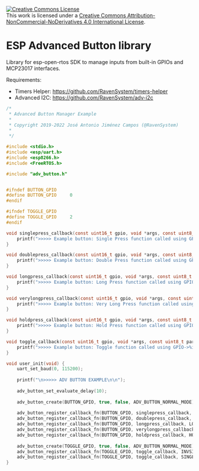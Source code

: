 <a rel="license" href="http://creativecommons.org/licenses/by-nc-nd/4.0/"><img alt="Creative Commons License" style="border-width:0" src="https://i.creativecommons.org/l/by-nc-nd/4.0/88x31.png" /></a><br />This work is licensed under a <a rel="license" href="http://creativecommons.org/licenses/by-nc-nd/4.0/">Creative Commons Attribution-NonCommercial-NoDerivatives 4.0 International License</a>.

# ESP Advanced Button library

Library for esp-open-rtos SDK to manage inputs from built-in GPIOs and MCP23017 interfaces.

Requirements:
- Timers Helper: https://github.com/RavenSystem/timers-helper
- Advanced I2C: https://github.com/RavenSystem/adv-i2c

```c
/*
 * Advanced Button Manager Example
 *
 * Copyright 2019-2022 José Antonio Jiménez Campos (@RavenSystem)
 *
 */

#include <stdio.h>
#include <esp/uart.h>
#include <esp8266.h>
#include <FreeRTOS.h>

#include "adv_button.h"


#ifndef BUTTON_GPIO
#define BUTTON_GPIO     0
#endif

#ifndef TOGGLE_GPIO
#define TOGGLE_GPIO     2
#endif

void singlepress_callback(const uint16_t gpio, void *args, const uint8_t param) {
    printf(">>>>> Example button: Single Press function called using GPIO->%i\n", gpio);
}

void doublepress_callback(const uint16_t gpio, void *args, const uint8_t param) {
    printf(">>>>> Example button: Double Press function called using GPIO->%i\n", gpio);
}

void longpress_callback(const uint16_t gpio, void *args, const uint8_t param) {
    printf(">>>>> Example button: Long Press function called using GPIO->%i\n", gpio);
}

void verylongpress_callback(const uint16_t gpio, void *args, const uint8_t param) {
    printf(">>>>> Example button: Very Long Press function called using GPIO->%i\n", gpio);
}

void holdpress_callback(const uint16_t gpio, void *args, const uint8_t param) {
    printf(">>>>> Example button: Hold Press function called using GPIO->%i\n", gpio);
}

void toggle_callback(const uint16_t gpio, void *args, const uint8_t param) {
    printf(">>>>> Example button: Toggle function called using GPIO->%i\n", gpio);
}

void user_init(void) {
    uart_set_baud(0, 115200);
    
    printf("\n>>>>> ADV BUTTON EXAMPLE\n\n");
    
    adv_button_set_evaluate_delay(10);
    
    adv_button_create(BUTTON_GPIO, true, false, ADV_BUTTON_NORMAL_MODE);
    
    adv_button_register_callback_fn(BUTTON_GPIO, singlepress_callback, SINGLEPRESS_TYPE, NULL, 0);
    adv_button_register_callback_fn(BUTTON_GPIO, doublepress_callback, DOUBLEPRESS_TYPE, NULL, 0);
    adv_button_register_callback_fn(BUTTON_GPIO, longpress_callback, LONGPRESS_TYPE, NULL, 0);
    adv_button_register_callback_fn(BUTTON_GPIO, verylongpress_callback, VERYLONGPRESS_TYPE, NULL, 0);
    adv_button_register_callback_fn(BUTTON_GPIO, holdpress_callback, HOLDPRESS_TYPE, NULL, 0);
    
    adv_button_create(TOGGLE_GPIO, true, false, ADV_BUTTON_NORMAL_MODE);
    adv_button_register_callback_fn(TOGGLE_GPIO, toggle_callback, INVSINGLEPRESS_TYPE, NULL, 0);    // Low
    adv_button_register_callback_fn(TOGGLE_GPIO, toggle_callback, SINGLEPRESS_TYPE, NULL, 0);       // High
}
```
